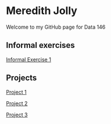 # Meredith Jolly

Welcome to my GitHub page for Data 146

## Informal exercises   
[Informal Exercise 1](https://meredithjolly.github.io/data146/gapminder.html)  

## Projects  
[Project 1](https://meredithjolly.github.io/data146/project1.html)  

[Project 2](https://meredithjolly.github.io/data146/project2.html)

[Project 3](https://meredithjolly.github.io/data146/project3.html)
